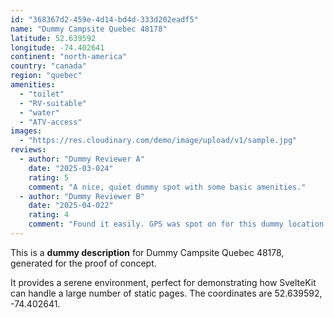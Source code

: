 ```yaml
---
id: "368367d2-459e-4d14-bd4d-333d202eadf5"
name: "Dummy Campsite Quebec 48178"
latitude: 52.639592
longitude: -74.402641
continent: "north-america"
country: "canada"
region: "quebec"
amenities:
  - "toilet"
  - "RV-suitable"
  - "water"
  - "ATV-access"
images:
  - "https://res.cloudinary.com/demo/image/upload/v1/sample.jpg"
reviews:
  - author: "Dummy Reviewer A"
    date: "2025-03-024"
    rating: 5
    comment: "A nice, quiet dummy spot with some basic amenities."
  - author: "Dummy Reviewer B"
    date: "2025-04-022"
    rating: 4
    comment: "Found it easily. GPS was spot on for this dummy location."
---
```


This is a **dummy description** for Dummy Campsite Quebec 48178, generated for the proof of concept.

It provides a serene environment, perfect for demonstrating how SvelteKit can handle a large number of static pages. The coordinates are 52.639592, -74.402641.
